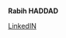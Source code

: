


</br>

**Rabih HADDAD**

</small>[LinkedIN](https://www.linkedin.com/in/rabih-haddad-4824b22a/?msgControlName=view_message_button&msgConversationId=2-NDcxM2YzOTEtNTFjNy00NDE3LTk0ZTgtYjNkODBiZTg3YTIxXzAxMg%3D%3D&msgOverlay=true)</small>



